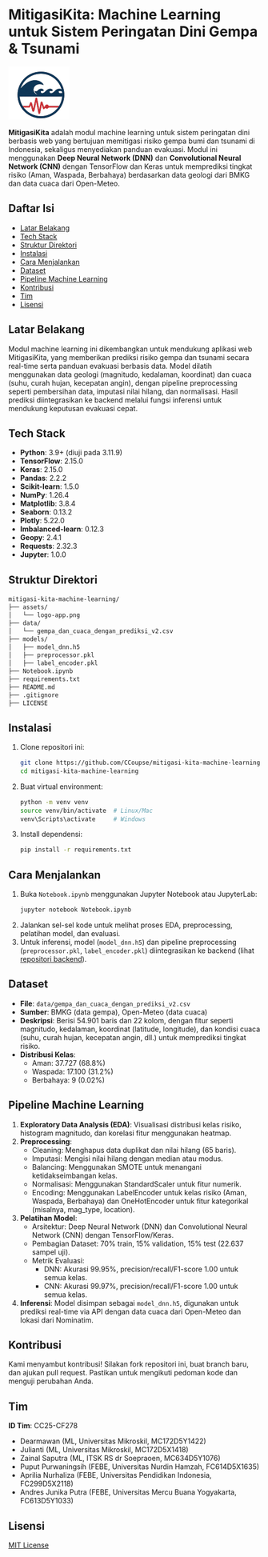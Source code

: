 # MitigasiKita: Machine Learning untuk Sistem Peringatan Dini Gempa & Tsunami

![MitigasiKita Logo](assets/logo-app.png)

**MitigasiKita** adalah modul machine learning untuk sistem peringatan dini berbasis web yang bertujuan memitigasi risiko gempa bumi dan tsunami di Indonesia, sekaligus menyediakan panduan evakuasi. Modul ini menggunakan **Deep Neural Network (DNN)** dan **Convolutional Neural Network (CNN)** dengan TensorFlow dan Keras untuk memprediksi tingkat risiko (Aman, Waspada, Berbahaya) berdasarkan data geologi dari BMKG dan data cuaca dari Open-Meteo.

## Daftar Isi
- [Latar Belakang](#latar-belakang)
- [Tech Stack](#tech-stack)
- [Struktur Direktori](#struktur-direktori)
- [Instalasi](#instalasi)
- [Cara Menjalankan](#cara-menjalankan)
- [Dataset](#dataset)
- [Pipeline Machine Learning](#pipeline-machine-learning)
- [Kontribusi](#kontribusi)
- [Tim](#tim)
- [Lisensi](#lisensi)

## Latar Belakang
Modul machine learning ini dikembangkan untuk mendukung aplikasi web MitigasiKita, yang memberikan prediksi risiko gempa dan tsunami secara real-time serta panduan evakuasi berbasis data. Model dilatih menggunakan data geologi (magnitudo, kedalaman, koordinat) dan cuaca (suhu, curah hujan, kecepatan angin), dengan pipeline preprocessing seperti pembersihan data, imputasi nilai hilang, dan normalisasi. Hasil prediksi diintegrasikan ke backend melalui fungsi inferensi untuk mendukung keputusan evakuasi cepat.

## Tech Stack
- **Python**: 3.9+ (diuji pada 3.11.9)
- **TensorFlow**: 2.15.0
- **Keras**: 2.15.0
- **Pandas**: 2.2.2
- **Scikit-learn**: 1.5.0
- **NumPy**: 1.26.4
- **Matplotlib**: 3.8.4
- **Seaborn**: 0.13.2
- **Plotly**: 5.22.0
- **Imbalanced-learn**: 0.12.3
- **Geopy**: 2.4.1
- **Requests**: 2.32.3
- **Jupyter**: 1.0.0

## Struktur Direktori
```
mitigasi-kita-machine-learning/
├── assets/
│   └── logo-app.png
├── data/
│   └── gempa_dan_cuaca_dengan_prediksi_v2.csv
├── models/
│   ├── model_dnn.h5
│   ├── preprocessor.pkl
│   ├── label_encoder.pkl
├── Notebook.ipynb
├── requirements.txt
├── README.md
├── .gitignore
├── LICENSE
```

## Instalasi
1. Clone repositori ini:
   ```bash
   git clone https://github.com/CCoupse/mitigasi-kita-machine-learning.git
   cd mitigasi-kita-machine-learning
   ```
2. Buat virtual environment:
   ```bash
   python -m venv venv
   source venv/bin/activate  # Linux/Mac
   venv\Scripts\activate     # Windows
   ```
3. Install dependensi:
   ```bash
   pip install -r requirements.txt
   ```

## Cara Menjalankan
1. Buka `Notebook.ipynb` menggunakan Jupyter Notebook atau JupyterLab:
   ```bash
   jupyter notebook Notebook.ipynb
   ```
2. Jalankan sel-sel kode untuk melihat proses EDA, preprocessing, pelatihan model, dan evaluasi.
3. Untuk inferensi, model (`model_dnn.h5`) dan pipeline preprocessing (`preprocessor.pkl`, `label_encoder.pkl`) diintegrasikan ke backend (lihat [repositori backend](https://github.com/zainalsaputra/mitigasi-kita-app-backend)).

## Dataset
- **File**: `data/gempa_dan_cuaca_dengan_prediksi_v2.csv`
- **Sumber**: BMKG (data gempa), Open-Meteo (data cuaca)
- **Deskripsi**: Berisi 54.901 baris dan 22 kolom, dengan fitur seperti magnitudo, kedalaman, koordinat (latitude, longitude), dan kondisi cuaca (suhu, curah hujan, kecepatan angin, dll.) untuk memprediksi tingkat risiko.
- **Distribusi Kelas**: 
  - Aman: 37.727 (68.8%)
  - Waspada: 17.100 (31.2%)
  - Berbahaya: 9 (0.02%)

## Pipeline Machine Learning
1. **Exploratory Data Analysis (EDA)**: Visualisasi distribusi kelas risiko, histogram magnitudo, dan korelasi fitur menggunakan heatmap.
2. **Preprocessing**:
   - Cleaning: Menghapus data duplikat dan nilai hilang (65 baris).
   - Imputasi: Mengisi nilai hilang dengan median atau modus.
   - Balancing: Menggunakan SMOTE untuk menangani ketidakseimbangan kelas.
   - Normalisasi: Menggunakan StandardScaler untuk fitur numerik.
   - Encoding: Menggunakan LabelEncoder untuk kelas risiko (Aman, Waspada, Berbahaya) dan OneHotEncoder untuk fitur kategorikal (misalnya, mag_type, location).
3. **Pelatihan Model**:
   - Arsitektur: Deep Neural Network (DNN) dan Convolutional Neural Network (CNN) dengan TensorFlow/Keras.
   - Pembagian Dataset: 70% train, 15% validation, 15% test (22.637 sampel uji).
   - Metrik Evaluasi: 
     - DNN: Akurasi 99.95%, precision/recall/F1-score 1.00 untuk semua kelas.
     - CNN: Akurasi 99.97%, precision/recall/F1-score 1.00 untuk semua kelas.
4. **Inferensi**: Model disimpan sebagai `model_dnn.h5`, digunakan untuk prediksi real-time via API dengan data cuaca dari Open-Meteo dan lokasi dari Nominatim.

## Kontribusi
Kami menyambut kontribusi! Silakan fork repositori ini, buat branch baru, dan ajukan pull request. Pastikan untuk mengikuti pedoman kode dan menguji perubahan Anda.

## Tim
**ID Tim**: CC25-CF278
- Dearmawan (ML, Universitas Mikroskil, MC172D5Y1422)
- Julianti (ML, Universitas Mikroskil, MC172D5X1418)
- Zainal Saputra (ML, ITSK RS dr Soepraoen, MC634D5Y1076)
- Puput Purwaningsih (FEBE, Universitas Nurdin Hamzah, FC614D5X1635)
- Aprilia Nurhaliza (FEBE, Universitas Pendidikan Indonesia, FC299D5X2118)
- Andres Junika Putra (FEBE, Universitas Mercu Buana Yogyakarta, FC613D5Y1033)

## Lisensi
[MIT License](LICENSE)
